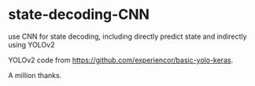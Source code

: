 # state-decoding-CNN
use CNN for state decoding, including directly predict state and indirectly using YOLOv2

YOLOv2 code from https://github.com/experiencor/basic-yolo-keras. 

A million thanks.
